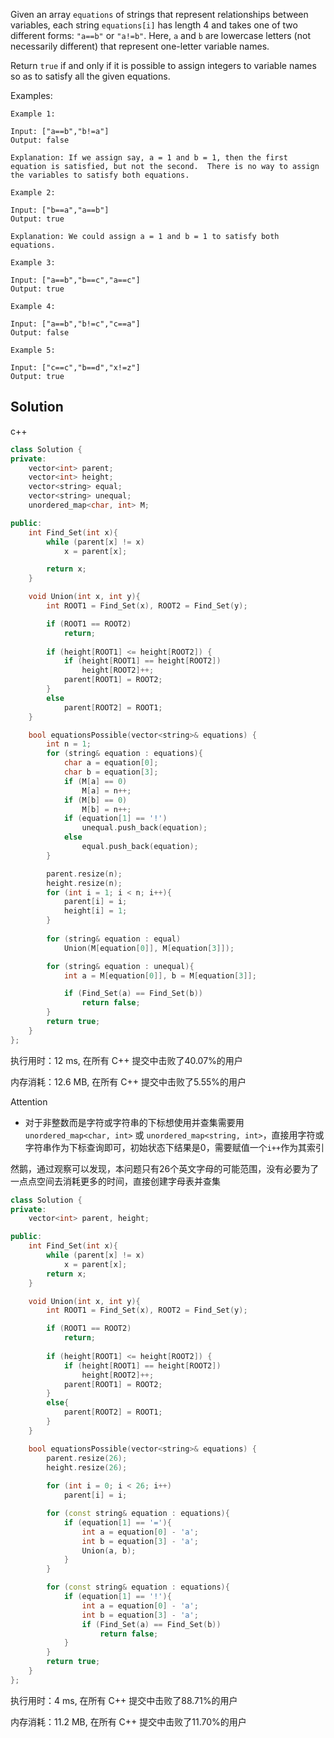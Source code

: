 Given an array `equations` of strings that represent relationships between variables, each string `equations[i]` has length 4 and takes one of two different forms: `"a==b"` or `"a!=b"`.  Here, `a` and `b` are lowercase letters (not necessarily different) that represent one-letter variable names.

Return `true` if and only if it is possible to assign integers to variable names so as to satisfy all the given equations.



Examples:

```
Example 1:

Input: ["a==b","b!=a"]
Output: false

Explanation: If we assign say, a = 1 and b = 1, then the first equation is satisfied, but not the second.  There is no way to assign the variables to satisfy both equations.

Example 2:

Input: ["b==a","a==b"]
Output: true

Explanation: We could assign a = 1 and b = 1 to satisfy both equations.

Example 3:

Input: ["a==b","b==c","a==c"]
Output: true

Example 4:

Input: ["a==b","b!=c","c==a"]
Output: false

Example 5:

Input: ["c==c","b==d","x!=z"]
Output: true
```

## Solution

c++

```c++
class Solution {
private:
    vector<int> parent;
    vector<int> height;
    vector<string> equal;
    vector<string> unequal;
    unordered_map<char, int> M;

public:
    int Find_Set(int x){
        while (parent[x] != x)
            x = parent[x];

        return x;
    }

    void Union(int x, int y){
        int ROOT1 = Find_Set(x), ROOT2 = Find_Set(y);

        if (ROOT1 == ROOT2)
            return;
        
        if (height[ROOT1] <= height[ROOT2]) {
            if (height[ROOT1] == height[ROOT2])
                height[ROOT2]++;
            parent[ROOT1] = ROOT2;
        }
        else
            parent[ROOT2] = ROOT1;
    }

    bool equationsPossible(vector<string>& equations) {
        int n = 1;
        for (string& equation : equations){
            char a = equation[0];
            char b = equation[3];
            if (M[a] == 0)
                M[a] = n++;
            if (M[b] == 0)
                M[b] = n++;
            if (equation[1] == '!')
                unequal.push_back(equation);
            else
                equal.push_back(equation);
        }

        parent.resize(n);
        height.resize(n);
        for (int i = 1; i < n; i++){
            parent[i] = i;
            height[i] = 1;
        }
        
        for (string& equation : equal)
            Union(M[equation[0]], M[equation[3]]);

        for (string& equation : unequal){
            int a = M[equation[0]], b = M[equation[3]];

            if (Find_Set(a) == Find_Set(b))
                return false;
        }
        return true;
    }
};
```

执行用时：12 ms, 在所有 C++ 提交中击败了40.07%的用户

内存消耗：12.6 MB, 在所有 C++ 提交中击败了5.55%的用户

Attention

- 对于非整数而是字符或字符串的下标想使用并查集需要用`unordered_map<char, int>` 或 `unordered_map<string, int>`，直接用字符或字符串作为下标查询即可，初始状态下结果是0，需要赋值一个`i++`作为其索引

然鹅，通过观察可以发现，本问题只有26个英文字母的可能范围，没有必要为了一点点空间去消耗更多的时间，直接创建字母表并查集

```c++
class Solution {
private:
    vector<int> parent, height;

public:
    int Find_Set(int x){
        while (parent[x] != x)
            x = parent[x];
        return x;
    }

    void Union(int x, int y){
        int ROOT1 = Find_Set(x), ROOT2 = Find_Set(y);

        if (ROOT1 == ROOT2)
            return;
        
        if (height[ROOT1] <= height[ROOT2]) {
            if (height[ROOT1] == height[ROOT2])
                height[ROOT2]++;
            parent[ROOT1] = ROOT2;
        }
        else{
            parent[ROOT2] = ROOT1;
        }
    }

    bool equationsPossible(vector<string>& equations) {
        parent.resize(26);
        height.resize(26);
        
        for (int i = 0; i < 26; i++) 
            parent[i] = i;

        for (const string& equation : equations){
            if (equation[1] == '='){
                int a = equation[0] - 'a';
                int b = equation[3] - 'a';
                Union(a, b);
            }
        }

        for (const string& equation : equations){
            if (equation[1] == '!'){
                int a = equation[0] - 'a';
                int b = equation[3] - 'a';
                if (Find_Set(a) == Find_Set(b))
                    return false;
            }
        }
        return true;
    }
};
```

执行用时：4 ms, 在所有 C++ 提交中击败了88.71%的用户

内存消耗：11.2 MB, 在所有 C++ 提交中击败了11.70%的用户
